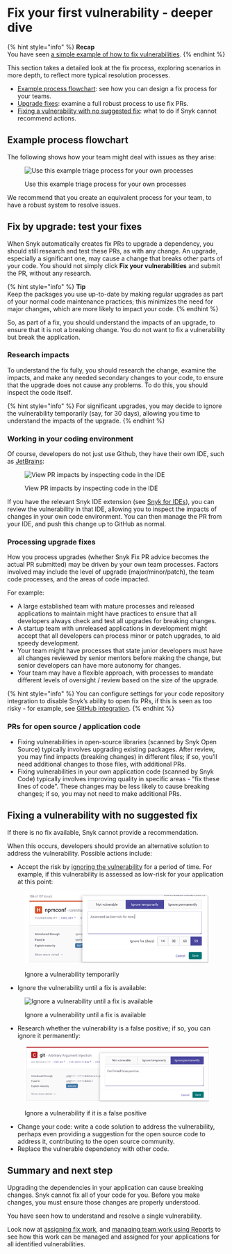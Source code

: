 # Fix your first vulnerability - deeper dive

{% hint style="info" %}
**Recap**\
You have seen [a simple example of how to fix vulnerabilities](fix-your-first-vulnerability.md).
{% endhint %}

This section takes a detailed look at the fix process, exploring scenarios in more depth, to reflect more typical resolution processes.

* [Example process flowchart](fix-your-first-vulnerability-deeper-dive.md#example-process-flowchart): see how you can design a fix process for your teams.
* [Upgrade fixes](fix-your-first-vulnerability-deeper-dive.md#fix-by-upgrade-test-your-fixes): examine a full robust process to use fix PRs.
* [Fixing a vulnerability with no suggested fix](fix-your-first-vulnerability-deeper-dive.md#fixing-a-vulnerability-with-no-suggested-fix): what to do if Snyk cannot recommend actions.

## Example process flowchart

The following shows how your team might deal with issues as they arise:

<figure><img src="../../.gitbook/assets/image (371).png" alt="Use this example triage process for your own processes"><figcaption><p>Use this example triage process for your own processes</p></figcaption></figure>

We recommend that you create an equivalent process for your team, to have a robust system to resolve issues.

## Fix by upgrade: test your fixes

When Snyk automatically creates fix PRs to upgrade a dependency, you should still research and test these PRs, as with any change. An upgrade, especially a significant one, may cause a change that breaks other parts of your code. You should not simply click **Fix your vulnerabilities** and submit the PR, without any research.

{% hint style="info" %}
**Tip**\
Keep the packages you use up-to-date by making regular upgrades as part of your normal code maintenance practices; this minimizes the need for major changes, which are more likely to impact your code.
{% endhint %}

So, as part of a fix, you should understand the impacts of an upgrade, to ensure that it is not a breaking change. You do not want to fix a vulnerability but break the application.

### Research impacts

To understand the fix fully, you should research the change, examine the impacts, and make any needed secondary changes to your code, to ensure that the upgrade does not cause any problems. To do this, you should inspect the code itself.

{% hint style="info" %}
For significant upgrades, you may decide to ignore the vulnerability temporarily (say, for 30 days), allowing you time to understand the impacts of the upgrade.
{% endhint %}

### Working in your coding environment

Of course, developers do not just use Github, they have their own IDE, such as [JetBrains](../../cli-ide-and-ci-cd-integrations/snyk-ide-plugins-and-extensions/jetbrains-plugin/):

<figure><img src="../../.gitbook/assets/image (387) (1).png" alt="View PR impacts by inspecting code in the IDE"><figcaption><p>View PR impacts by inspecting code in the IDE</p></figcaption></figure>

If you have the relevant Snyk IDE extension (see [Snyk for IDEs](../../cli-ide-and-ci-cd-integrations/snyk-ide-plugins-and-extensions/)), you can review the vulnerability in that IDE, allowing you to inspect the impacts of changes in your own code environment. You can then manage the PR from your IDE, and push this change up to GitHub as normal.

### Processing upgrade fixes

How you process upgrades (whether Snyk Fix PR advice becomes the actual PR submitted) may be driven by your own team processes. Factors involved may include the level of upgrade (major/minor/patch), the team code processes, and the areas of code impacted.

For example:

* A large established team with mature processes and released applications to maintain might have practices to ensure that all developers always check and test all upgrades for breaking changes.
* A startup team with unreleased applications in development might accept that all developers can process minor or patch upgrades, to aid speedy development.
* Your team might have processes that state junior developers must have all changes reviewed by senior mentors before making the change, but senior developers can have more autonomy for changes.
* Your team may have a flexible approach, with processes to mandate different levels of oversight / review based on the size of the upgrade.

{% hint style="info" %}
You can configure settings for your code repository integration to disable Snyk’s ability to open fix PRs, if this is seen as too risky - for example, see [GitHub integration](../../scm-integrations/organization-level-integrations/github.md).
{% endhint %}

### PRs for open source / application code

* Fixing vulnerabilities in open-source libraries (scanned by Snyk Open Source) typically involves upgrading existing packages. After review, you may find impacts (breaking changes) in different files; if so, you’ll need additional changes to those files, with additional PRs.
* Fixing vulnerabilities in your own application code (scanned by Snyk Code) typically involves improving quality in specific areas - "fix these lines of code”. These changes may be less likely to cause breaking changes; if so, you may not need to make additional PRs.

## Fixing a vulnerability with no suggested fix

If there is no fix available, Snyk cannot provide a recommendation.

When this occurs, developers should provide an alternative solution to address the vulnerability. Possible actions include:

* Accept the risk by [ignoring the vulnerability](../../manage-risk/prioritize-issues-for-fixing/ignore-issues/) for a period of time. For example, if this vulnerability is assessed as low-risk for your application at this point:

<figure><img src="../../.gitbook/assets/Screenshot 2022-07-20 at 16.48.59.png" alt="Ignore a vulnerability temporarily"><figcaption><p>Ignore a vulnerability temporarily</p></figcaption></figure>

* Ignore the vulnerability until a fix is available:

<figure><img src="../../.gitbook/assets/image (70) (4) (1).png" alt="Ignore a vulnerability until a fix is available"><figcaption><p>Ignore a vulnerability until a fix is available</p></figcaption></figure>

* Research whether the vulnerability is a false positive; if so, you can ignore it permanently:

<figure><img src="../../.gitbook/assets/Screenshot 2022-07-20 at 16.46.09.png" alt="Ignore a vulnerability if it is a false positive"><figcaption><p>Ignore a vulnerability if it is a false positive</p></figcaption></figure>

* Change your code: write a code solution to address the vulnerability, perhaps even providing a suggestion for the open source code to address it, contributing to the open source community.
* Replace the vulnerable dependency with other code.

## Summary and next step

Upgrading the dependencies in your application can cause breaking changes. Snyk cannot fix all of your code for you. Before you make changes, you must ensure those changes are properly understood.

You have seen how to understand and resolve a single vulnerability.

Look now at [assigning fix work](assign-fix-work.md), and [managing team work using Reports](use-reports-in-managing-risk.md) to see how this work can be managed and assigned for your applications for all identified vulnerabilities.

